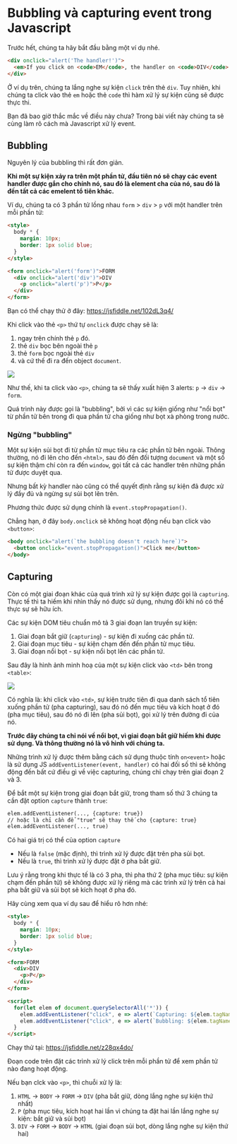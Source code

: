 # Bubbling và capturing event trong Javascript
Trước hết, chúng ta hãy bắt đầu bằng một ví dụ nhé.
```html
<div onclick="alert('The handler!')">
  <em>If you click on <code>EM</code>, the handler on <code>DIV</code> runs.</em>
</div>
```

Ở ví dụ trên, chúng ta lắng nghe sự kiện `click` trên thẻ `div`. Tuy nhiên, khi chúng ta click vào thẻ `em` hoặc thẻ `code` thì hàm xử lý sự kiện cũng sẽ được thực thi.

Bạn đã bao giờ thắc mắc về điều này chưa? Trong bài viết này chúng ta sẽ cùng làm rõ cách mà Javascript xử lý event.

## Bubbling
Nguyên lý của bubbling thì rất đơn giản.

**Khi một sự kiện xảy ra trên một phần tử, đầu tiên nó sẽ chạy các event handler được gắn cho chính nó, sau đó là element cha của nó, sau đó là đến tất cả các emelent tổ tiên khác.**

Ví dụ, chúng ta có 3 phần tử lồng nhau `form` > `div` > `p` với một handler trên mỗi phần tử:
```html
<style>
  body * {
    margin: 10px;
    border: 1px solid blue;
  }
</style>

<form onclick="alert('form')">FORM
  <div onclick="alert('div')">DIV
    <p onclick="alert('p')">P</p>
  </div>
</form>
```

Bạn có thể chạy thử ở đây: https://jsfiddle.net/102dL3q4/

Khi click vào thẻ `<p>` thứ tự `onclick` được chạy sẽ là:
1. ngay trên chính thẻ `p` đó.
2. thẻ `div` bọc bên ngoài thẻ `p`
3. thẻ `form` bọc ngoài thẻ `div`
4. và cứ thế đi ra đến object `document`.

![](https://javascript.info/article/bubbling-and-capturing/event-order-bubbling.svg)

Như thế, khi ta click vào `<p>`, chúng ta sẽ thấy xuất hiện 3 alerts: `p` → `div` → `form`.

Quá trình này được gọi là "bubbling", bởi vì các sự kiện giống như "nổi bọt" từ phần tử bên trong đi qua phần tử cha giống như bọt xà phòng trong nước.

### Ngừng "bubbling"
Một sự kiện sủi bọt đi từ phần tử mục tiêu ra các phần tử bên ngoài. Thông thường, nó đi lên cho đến `<html>`, sau đó đến đối tượng `document` và một số sự kiện thậm chí còn ra đến `window`, gọi tất cả các handler trên những phần tử được duyệt qua.

Nhưng bất kỳ handler nào cũng có thể quyết định rằng sự kiện đã được xử lý đầy đủ và ngừng sự sủi bọt lên trên.

Phương thức được sử dụng chính là `event.stopPropagation()`.

Chẳng hạn, ở đây `body.onclick` sẽ không hoạt động nếu bạn click vào `<button>`:
```html
<body onclick="alert(`the bubbling doesn't reach here`)">
  <button onclick="event.stopPropagation()">Click me</button>
</body>
```

## Capturing
Còn có một giai đoạn khác của quá trình xử lý sự kiện được gọi là `capturing`. Thực tế thì ta hiếm khi nhìn thấy nó được sử dụng, nhưng đôi khi nó có thể thực sự sẽ hữu ích.

Các sự kiện DOM tiêu chuẩn mô tả 3 giai đoạn lan truyền sự kiện:
1. Giai đoạn bắt giữ (`capturing`) - sự kiện đi xuống các phần tử.
2. Giai đoạn mục tiêu - sự kiện chạm đến đến phần tử mục tiêu.
3. Giai đoạn nổi bọt - sự kiện nổi bọt lên các phần tử.

Sau đây là hình ảnh minh hoạ của một sự kiện click vào `<td>` bên trong `<table>`:

![](https://javascript.info/article/bubbling-and-capturing/eventflow.svg)

Có nghĩa là: khi click vào `<td>`, sự kiện trước tiên đi qua danh sách tổ tiên xuống phần tử (pha capturing), sau đó nó đến mục tiêu và kích hoạt ở đó (pha mục tiêu), sau đó nó đi lên (pha sủi bọt), gọi xử lý trên đường đi của nó.

**Trước đây chúng ta chỉ nói về nổi bọt, vì giai đoạn bắt giữ hiếm khi được sử dụng. Và thông thường nó là vô hình với chúng ta.**

Những trình xử lý được thêm bằng cách sử dụng thuộc tính `on<event>` hoặc là sử dụng JS `addEventListener(event, handler)` có hai đối số thì sẽ không động đến bất cứ điều gì về việc capturing, chúng chỉ chạy trên giai đoạn 2 và 3.

Để bắt một sự kiện trong giai đoạn bắt giữ, trong tham số thứ 3 chúng ta cần đặt option `capture` thành `true`:
```html
elem.addEventListener(..., {capture: true})
// hoặc là chỉ cần để "true" sẽ thay thế cho {capture: true}
elem.addEventListener(..., true)
```

Có hai giá trị có thể của option `capture`
- Nếu là `false` (mặc định), thì trình xử lý được đặt trên pha sủi bọt.
- Nếu là `true`, thì trình xử lý được đặt ở pha bắt giữ.

Lưu ý rằng trong khi thực tế là có 3 pha, thì pha thứ 2 (pha mục tiêu: sự kiện chạm đến phần tử) sẽ không được xử lý riêng mà các trình xử lý trên cả hai pha bắt giữ và sủi bọt sẽ kích hoạt ở pha đó.

Hãy cùng xem qua ví dụ sau để hiểu rõ hơn nhé:
```html
<style>
  body * {
    margin: 10px;
    border: 1px solid blue;
  }
</style>

<form>FORM
  <div>DIV
    <p>P</p>
  </div>
</form>

<script>
  for(let elem of document.querySelectorAll('*')) {
    elem.addEventListener("click", e => alert(`Capturing: ${elem.tagName}`), true);
    elem.addEventListener("click", e => alert(`Bubbling: ${elem.tagName}`));
  }
</script>
```

Chạy thử tại: https://jsfiddle.net/z28qx4do/

Đoạn code trên đặt các trình xử lý click trên mỗi phần tử để xem phần tử nào đang hoạt động.

Nếu bạn clck vào `<p>`, thì chuỗi xử lý là:
1. `HTML` → `BODY` → `FORM` → `DIV` (pha bắt giữ, dòng lắng nghe sự kiện thứ nhất)
2. `P` (pha mục tiêu, kích hoạt hai lần vì chúng ta đặt hai lần lắng nghe sự kiện: bắt giữ và sủi bọt)
3. `DIV` → `FORM` → `BODY` → `HTML` (giai đoạn sủi bọt, dòng lắng nghe sự kiện thứ hai)

